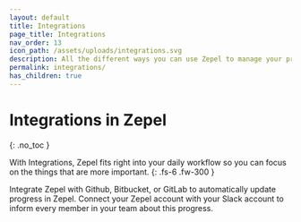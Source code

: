 ```yaml
---
layout: default
title: Integrations
page_title: Integrations
nav_order: 13
icon_path: /assets/uploads/integrations.svg
description: All the different ways you can use Zepel to manage your project and ship new features.
permalink: integrations/
has_children: true
---
```


# Integrations in Zepel
{: .no_toc }

With Integrations, Zepel fits right into your daily workflow so you can focus on the things that are more important.
{: .fs-6 .fw-300 }

Integrate Zepel with Github, Bitbucket, or GitLab to automatically update progress in Zepel. Connect your Zepel account with your Slack account to inform every member in your team about this progress.